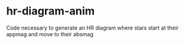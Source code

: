 # hr-diagram-anim
Code necessary to generate an HR diagram where stars start at their appmag and move to their absmag
